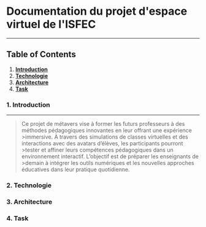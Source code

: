 # Documentation du projet d'espace virtuel de l'ISFEC
---

## Table of Contents

1. __[Introduction](#1-Introduction)__
2. __[Technologie](#2-Technologie)__
3. __[Architecture](#3-Architecture)__
4. __[Task](#4-Task)__

### 1. Introduction
---
>Ce projet de métavers vise à former les futurs professeurs à des méthodes pédagogiques innovantes en leur offrant une expérience >immersive. À travers des simulations de classes virtuelles et des interactions avec des avatars d’élèves, les participants pourront >tester et affiner leurs compétences pédagogiques dans un environnement interactif. L’objectif est de préparer les enseignants de >demain à intégrer les outils numériques et les nouvelles approches éducatives dans leur pratique quotidienne.
### 2. Technologie
### 3. Architecture 
### 4. Task
